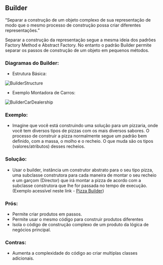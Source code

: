 ## Builder

“Separar a construção de um objeto complexo de sua representação de modo que o mesmo processo de construção possa criar diferentes representações.”

Separar a construção da representação segue a mesma ideia dos padrões Factory Method e Abstract Factory. No entanto o padrão Builder permite separar os passos de construção de um objeto em pequenos métodos. 

### Diagramas do Builder:
* Estrutura Básica:

![BuilderStructure](https://refactoring.guru/images/patterns/diagrams/builder/structure.png)

* Exemplo Montadora de Carros:

![BuilderCarDealership](https://brizeno.files.wordpress.com/2011/09/builder.png)

### Exemplo:
 - Imagine que você está construindo uma solução para um pizzaria, onde você tem diversos tipos de pizzas com os mais diversos sabores. O processo de construir a pizza normalmente segue um padrão bem definido, com a massa, o molho e o recheio. O que muda são os tipos (valores/atributos) desses recheios.

### Solução:
 - Usar o builder, instância um construtor abstrato para o seu tipo pizza, uma subclasse construtora para cada maneira de montar o seu recheio e um garçom (Director) que irá montar a pizza de acordo com a subclasse construtora que lhe for passada no tempo de execução. (Exemplo acessível neste link - [Pizza Builder](https://sourcemaking.com/design_patterns/builder/java/2))

### Prós:
 - Permite criar produtos em passos.
 - Permite usar o mesmo código para construir produtos diferentes
 - Isola o código de construção complexo de um produto da lógica de negócios principal.

### Contras:
 - Aumenta a complexidade do código ao criar multiplas classes adicionais.